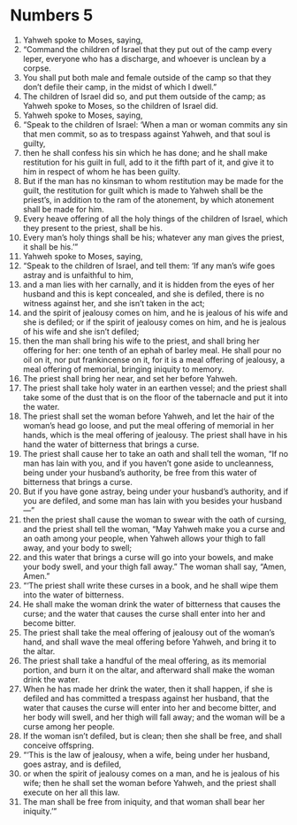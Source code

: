 ﻿
# Numbers 5
1. Yahweh spoke to Moses, saying, 
2. “Command the children of Israel that they put out of the camp every leper, everyone who has a discharge, and whoever is unclean by a corpse. 
3. You shall put both male and female outside of the camp so that they don’t defile their camp, in the midst of which I dwell.” 
4. The children of Israel did so, and put them outside of the camp; as Yahweh spoke to Moses, so the children of Israel did. 
5. Yahweh spoke to Moses, saying, 
6. “Speak to the children of Israel: ‘When a man or woman commits any sin that men commit, so as to trespass against Yahweh, and that soul is guilty, 
7. then he shall confess his sin which he has done; and he shall make restitution for his guilt in full, add to it the fifth part of it, and give it to him in respect of whom he has been guilty. 
8. But if the man has no kinsman to whom restitution may be made for the guilt, the restitution for guilt which is made to Yahweh shall be the priest’s, in addition to the ram of the atonement, by which atonement shall be made for him. 
9. Every heave offering of all the holy things of the children of Israel, which they present to the priest, shall be his. 
10. Every man’s holy things shall be his; whatever any man gives the priest, it shall be his.’” 
11. Yahweh spoke to Moses, saying, 
12. “Speak to the children of Israel, and tell them: ‘If any man’s wife goes astray and is unfaithful to him, 
13. and a man lies with her carnally, and it is hidden from the eyes of her husband and this is kept concealed, and she is defiled, there is no witness against her, and she isn’t taken in the act; 
14. and the spirit of jealousy comes on him, and he is jealous of his wife and she is defiled; or if the spirit of jealousy comes on him, and he is jealous of his wife and she isn’t defiled; 
15. then the man shall bring his wife to the priest, and shall bring her offering for her: one tenth of an ephah of barley meal. He shall pour no oil on it, nor put frankincense on it, for it is a meal offering of jealousy, a meal offering of memorial, bringing iniquity to memory. 
16. The priest shall bring her near, and set her before Yahweh. 
17. The priest shall take holy water in an earthen vessel; and the priest shall take some of the dust that is on the floor of the tabernacle and put it into the water. 
18. The priest shall set the woman before Yahweh, and let the hair of the woman’s head go loose, and put the meal offering of memorial in her hands, which is the meal offering of jealousy. The priest shall have in his hand the water of bitterness that brings a curse. 
19. The priest shall cause her to take an oath and shall tell the woman, “If no man has lain with you, and if you haven’t gone aside to uncleanness, being under your husband’s authority, be free from this water of bitterness that brings a curse. 
20. But if you have gone astray, being under your husband’s authority, and if you are defiled, and some man has lain with you besides your husband—” 
21. then the priest shall cause the woman to swear with the oath of cursing, and the priest shall tell the woman, “May Yahweh make you a curse and an oath among your people, when Yahweh allows your thigh to fall away, and your body to swell; 
22. and this water that brings a curse will go into your bowels, and make your body swell, and your thigh fall away.” The woman shall say, “Amen, Amen.” 
23. “‘The priest shall write these curses in a book, and he shall wipe them into the water of bitterness. 
24. He shall make the woman drink the water of bitterness that causes the curse; and the water that causes the curse shall enter into her and become bitter. 
25. The priest shall take the meal offering of jealousy out of the woman’s hand, and shall wave the meal offering before Yahweh, and bring it to the altar. 
26. The priest shall take a handful of the meal offering, as its memorial portion, and burn it on the altar, and afterward shall make the woman drink the water. 
27. When he has made her drink the water, then it shall happen, if she is defiled and has committed a trespass against her husband, that the water that causes the curse will enter into her and become bitter, and her body will swell, and her thigh will fall away; and the woman will be a curse among her people. 
28. If the woman isn’t defiled, but is clean; then she shall be free, and shall conceive offspring. 
29. “‘This is the law of jealousy, when a wife, being under her husband, goes astray, and is defiled, 
30. or when the spirit of jealousy comes on a man, and he is jealous of his wife; then he shall set the woman before Yahweh, and the priest shall execute on her all this law. 
31. The man shall be free from iniquity, and that woman shall bear her iniquity.’” 
